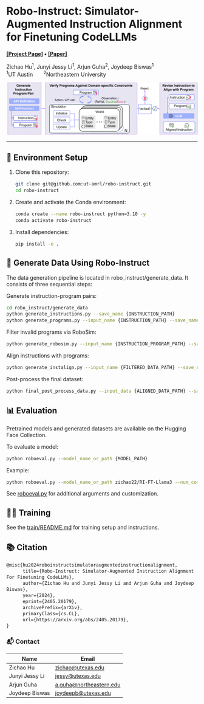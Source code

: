 # Robo-Instruct: Simulator-Augmented Instruction Alignment for Finetuning CodeLLMs

**[[Project Page]](https://amrl.cs.utexas.edu/robo-instruct/) • [[Paper]](https://amrl.cs.utexas.edu/robo-instruct/assets/documents/Democratizing_LLM_arvix.pdf)**

Zichao Hu<sup>1</sup>, Junyi Jessy Li<sup>1</sup>, Arjun Guha<sup>2</sup>, Joydeep Biswas<sup>1</sup>  
<sup>1</sup>UT Austin  <sup>2</sup>Northeastern University

<p align="center">
  <img src="docs/assets/images/main_figure_wo_results.png" alt="Robo-Instruct Framework" width="600"/>
</p>

---

## 🚀 Environment Setup

1. Clone this repository:
   ```bash
   git clone git@github.com:ut-amrl/robo-instruct.git
   cd robo-instruct
   ```

2. Create and activate the Conda environment:
    ```bash
    conda create --name robo-instruct python=3.10 -y
    conda activate robo-instruct
    ```

3. Install dependencies:
    ```bash
    pip install -e .
    ```

## 🧠 Generate Data Using Robo-Instruct
The data generation pipeline is located in robo_instruct/generate_data. It consists of three sequential steps:

Generate instruction-program pairs:
```bash
cd robo_instruct/generate_data
python generate_instructions.py --save_name {INSTRUCTION_PATH}
python generate_programs.py --input_name {INSTRUCTION_PATH} --save_name {INSTRUCTION_PROGRAM_PATH}
 ```

Filter invalid programs via RoboSim:
```bash
python generate_robosim.py --input_name {INSTRUCTION_PROGRAM_PATH} --save_name {FILTERED_DATA_PATH}
```

Align instructions with programs:
```bash
python generate_instalign.py --input_name {FILTERED_DATA_PATH} --save_name {ALIGNED_DATA_PATH}
```

Post-process the final dataset:
```bash
python final_post_process_data.py --input_data {ALIGNED_DATA_PATH} --save_data {ROBO_INSTRUCT_DATA_PATH}
```

## 📊 Evaluation
Pretrained models and generated datasets are available on the Hugging Face Collection.

To evaluate a model:

```bash
python roboeval.py --model_name_or_path {MODEL_PATH}
```

Example:

```bash
python roboeval.py --model_name_or_path zichao22/RI-FT-Llama3 --num_completions 1 --temperature 0
```

See [roboeval.py](roboeval.py) for additional arguments and customization.

## 🏋️‍♀️ Training
See the [train/README.md](train/README.md) for training setup and instructions.

## 📚 Citation
```
@misc{hu2024roboinstructsimulatoraugmentedinstructionalignment,
      title={Robo-Instruct: Simulator-Augmented Instruction Alignment For Finetuning CodeLLMs}, 
      author={Zichao Hu and Junyi Jessy Li and Arjun Guha and Joydeep Biswas},
      year={2024},
      eprint={2405.20179},
      archivePrefix={arXiv},
      primaryClass={cs.CL},
      url={https://arxiv.org/abs/2405.20179}, 
}
```


### 📬 Contact

| Name             | Email                                 |
|------------------|---------------------------------------|
| Zichao Hu        | [zichao@utexas.edu](mailto:zichao@utexas.edu)        |
| Junyi Jessy Li   | [jessy@utexas.edu](mailto:jessy@utexas.edu)          |
| Arjun Guha       | [a.guha@northeastern.edu](mailto:a.guha@northeastern.edu) |
| Joydeep Biswas   | [joydeepb@utexas.edu](mailto:joydeepb@utexas.edu)    |